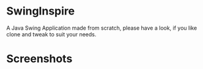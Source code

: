 # SwingInspire
A Java Swing Application made from scratch, please have a look, if you like clone and tweak to suit your needs.

# Screenshots

